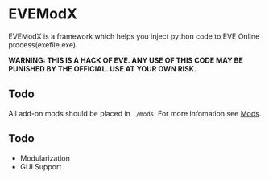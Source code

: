 # EVEModX
EVEModX is a framework which helps you inject python code to EVE Online process(exefile.exe).

**WARNING: THIS IS A HACK OF EVE. ANY USE OF THIS CODE MAY BE PUNISHED BY THE OFFICIAL. USE AT YOUR OWN RISK.**


## Todo

All add-on mods should be placed in `./mods`. For more infomation see [Mods](https://github.com/EVEModX/Mods).

## Todo
- Modularization
- GUI Support
